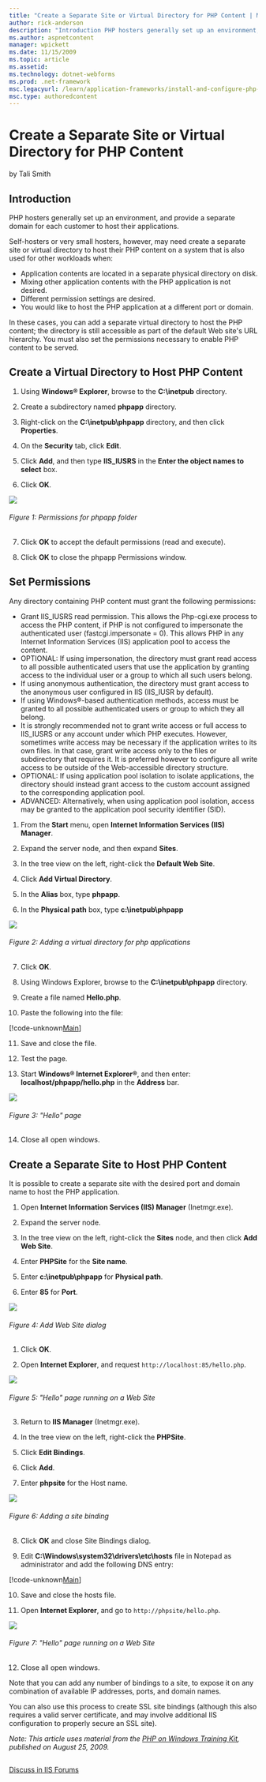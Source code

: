 ```yaml
---
title: "Create a Separate Site or Virtual Directory for PHP Content | Microsoft Docs"
author: rick-anderson
description: "Introduction PHP hosters generally set up an environment, and provide a separate domain for each customer to host their applications. Self-hosters or very sm..."
ms.author: aspnetcontent
manager: wpickett
ms.date: 11/15/2009
ms.topic: article
ms.assetid: 
ms.technology: dotnet-webforms
ms.prod: .net-framework
msc.legacyurl: /learn/application-frameworks/install-and-configure-php-on-iis/create-a-separate-site-or-virtual-directory-for-php-content
msc.type: authoredcontent
---
```

Create a Separate Site or Virtual Directory for PHP Content
====================
by Tali Smith

## Introduction

PHP hosters generally set up an environment, and provide a separate domain for each customer to host their applications.

Self-hosters or very small hosters, however, may need create a separate site or virtual directory to host their PHP content on a system that is also used for other workloads when:

- Application contents are located in a separate physical directory on disk.
- Mixing other application contents with the PHP application is not desired.
- Different permission settings are desired.
- You would like to host the PHP application at a different port or domain.

In these cases, you can add a separate virtual directory to host the PHP content; the directory is still accessible as part of the default Web site's URL hierarchy. You must also set the permissions necessary to enable PHP content to be served.

## Create a Virtual Directory to Host PHP Content

1. Using **Windows® Explorer**, browse to the **C:\inetpub** directory.

2. Create a subdirectory named **phpapp** directory.

3. Right-click on the **C:\inetpub\phpapp** directory, and then click **Properties**.

4. On the **Security** tab, click **Edit**.

5. Click **Add**, and then type **IIS\_IUSRS** in the **Enter the object names to select** box.

6. Click **OK**.

[![](create-a-separate-site-or-virtual-directory-for-php-content/_static/image2.gif)](create-a-separate-site-or-virtual-directory-for-php-content/_static/image1.gif)

###### Figure 1: Permissions for phpapp folder

7. Click **OK** to accept the default permissions (read and execute).

8. Click **OK** to close the phpapp Permissions window.

## Set Permissions

Any directory containing PHP content must grant the following permissions:

- Grant IIS\_IUSRS read permission. This allows the Php-cgi.exe process to access the PHP content, if PHP is not configured to impersonate the authenticated user (fastcgi.impersonate = 0). This allows PHP in any Internet Information Services (IIS) application pool to access the content.
- OPTIONAL: If using impersonation, the directory must grant read access to all possible authenticated users that use the application by granting access to the individual user or a group to which all such users belong.
- If using anonymous authentication, the directory must grant access to the anonymous user configured in IIS (IIS\_IUSR by default).
- If using Windows®-based authentication methods, access must be granted to all possible authenticated users or group to which they all belong.
- It is strongly recommended not to grant write access or full access to IIS\_IUSRS or any account under which PHP executes. However, sometimes write access may be necessary if the application writes to its own files. In that case, grant write access only to the files or subdirectory that requires it. It is preferred however to configure all write access to be outside of the Web-accessible directory structure.
- OPTIONAL: If using application pool isolation to isolate applications, the directory should instead grant access to the custom account assigned to the corresponding application pool.
- ADVANCED: Alternatively, when using application pool isolation, access may be granted to the application pool security identifier (SID).

1. From the **Start** menu, open **Internet Information Services (IIS) Manager**.

2. Expand the server node, and then expand **Sites**.

3. In the tree view on the left, right-click the **Default Web Site**.

4. Click **Add Virtual Directory**.

5. In the **Alias** box, type **phpapp**.

6. In the **Physical path** box, type **c:\inetpub\phpapp**

[![](create-a-separate-site-or-virtual-directory-for-php-content/_static/image3.jpg)](create-a-separate-site-or-virtual-directory-for-php-content/_static/image2.jpg)

###### Figure 2: Adding a virtual directory for php applications

7. Click **OK**.

8. Using Windows Explorer, browse to the **C:\inetpub\phpapp** directory.

9. Create a file named **Hello.php**.

10. Paste the following into the file:


[!code-unknown[Main](create-a-separate-site-or-virtual-directory-for-php-content/samples/sample-127401-1.unknown)]


11. Save and close the file.

12. Test the page.

13. Start **Windows® Internet Explorer®**, and then enter: **localhost/phpapp/hello.php** in the **Address** bar.

[![](create-a-separate-site-or-virtual-directory-for-php-content/_static/image5.jpg)](create-a-separate-site-or-virtual-directory-for-php-content/_static/image4.jpg)

###### Figure 3: "Hello" page

14. Close all open windows.

## Create a Separate Site to Host PHP Content

It is possible to create a separate site with the desired port and domain name to host the PHP application.

1. Open **Internet Information Services (IIS) Manager** (Inetmgr.exe).

2. Expand the server node.

3. In the tree view on the left, right-click the **Sites** node, and then click **Add Web Site**.

4. Enter **PHPSite** for the **Site name**.

5. Enter **c:\inetpub\phpapp** for **Physical path**.

6. Enter **85** for **Port**.

[![](create-a-separate-site-or-virtual-directory-for-php-content/_static/image7.jpg)](create-a-separate-site-or-virtual-directory-for-php-content/_static/image6.jpg)

###### Figure 4: Add Web Site dialog

1. Click **OK**.

2. Open **Internet Explorer**, and request `http://localhost:85/hello.php`.

[![](create-a-separate-site-or-virtual-directory-for-php-content/_static/image9.jpg)](create-a-separate-site-or-virtual-directory-for-php-content/_static/image8.jpg)

###### Figure 5: "Hello" page running on a Web Site

3. Return to **IIS Manager** (Inetmgr.exe).

4. In the tree view on the left, right-click the **PHPSite**.

5. Click **Edit Bindings**.

6. Click **Add**.

7. Enter **phpsite** for the Host name.

[![](create-a-separate-site-or-virtual-directory-for-php-content/_static/image11.jpg)](create-a-separate-site-or-virtual-directory-for-php-content/_static/image10.jpg)

###### Figure 6: Adding a site binding

8. Click **OK** and close Site Bindings dialog.

9. Edit **C:\Windows\system32\drivers\etc\hosts** file in Notepad as administrator and add the following DNS entry:


[!code-unknown[Main](create-a-separate-site-or-virtual-directory-for-php-content/samples/sample-127401-2.unknown)]


10. Save and close the hosts file.

11. Open **Internet Explorer**, and go to `http://phpsite/hello.php`.

[![](create-a-separate-site-or-virtual-directory-for-php-content/_static/image13.jpg)](create-a-separate-site-or-virtual-directory-for-php-content/_static/image12.jpg)

###### Figure 7: "Hello" page running on a Web Site

12. Close all open windows.

Note that you can add any number of bindings to a site, to expose it on any combination of available IP addresses, ports, and domain names.

You can also use this process to create SSL site bindings (although this also requires a valid server certificate, and may involve additional IIS configuration to properly secure an SSL site).


*Note: This article uses material from the [PHP on Windows Training Kit](https://www.microsoft.com/downloads/details.aspx?FamilyID=c8498c9b-a85a-4afa-90c0-593d0e4850cb&amp;DisplayLang=en), published on August 25, 2009.*


## 
  
  
[Discuss in IIS Forums](https://forums.iis.net/1102.aspx)